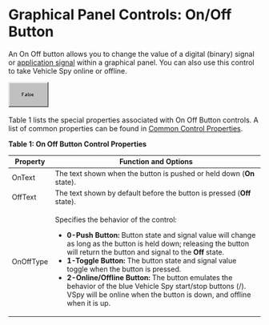 # Graphical Panel Controls: On/Off Button

An On Off button allows you to change the value of a digital (binary) signal or [application signal](../../../main-menu-scripting-and-automation/application-signals/) within a graphical panel. You can also use this control to take Vehicle Spy online or offline.

![Figure 1: An On Off button, currently in the Off state.](../../../../.gitbook/assets/gpctrlOnOFFButton.gif)

Table 1 lists the special properties associated with On Off Button controls. A list of common properties can be found in [Common Control Properties](graphical-panel-controls-common-control-properties.md).

**Table 1: On Off Button Control Properties**

| Property    | Function and Options                                                                                                                                                                                                                                                                                                                                                                                                                                                                                                                                                                                                                                                                                                                                                 |
| ----------- | -------------------------------------------------------------------------------------------------------------------------------------------------------------------------------------------------------------------------------------------------------------------------------------------------------------------------------------------------------------------------------------------------------------------------------------------------------------------------------------------------------------------------------------------------------------------------------------------------------------------------------------------------------------------------------------------------------------------------------------------------------------------- |
| OnText      | The text shown when the button is pushed or held down (**On** state).                                                                                                                                                                                                                                                                                                                                                                                                                                                                                                                                                                                                                                                                                                |
| OffText     | The text shown by default before the button is pressed (**Off** state).                                                                                                                                                                                                                                                                                                                                                                                                                                                                                                                                                                                                                                                                                              |
| OnOffType   | <p>Specifies the behavior of the control:</p><ul><li><strong>0-Push Button:</strong> Button state and signal value will change as long as the button is held down; releasing the button will return the button and signal to the <strong>Off</strong> state.</li><li><strong>1-Toggle Button:</strong> The button state and signal value toggle when the button is pressed.</li><li><strong>2-Online/Offline Button:</strong> The button emulates the behavior of the blue Vehicle Spy start/stop buttons (<img src="https://cdn.intrepidcs.net/support/VehicleSpy/assets/play.gif" alt="">/<img src="https://cdn.intrepidcs.net/support/VehicleSpy/assets/playstop.gif" alt="">). VSpy will be online when the button is down, and offline when it is up.</li></ul> |
